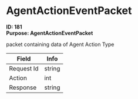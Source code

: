 # AgentActionEventPacket

**ID: 181**  
**Purpose: AgentActionEventPacket**  

packet containing data of Agent Action Type

<table><thead><tr><th>Field</th><th>Info</th></tr></thead><tbody>
<tr><td>Request Id</td><td>string</td></tr>
<tr><td>Action</td><td>int</td></tr>
<tr><td>Response</td><td>string</td></tr>
</tbody></table>